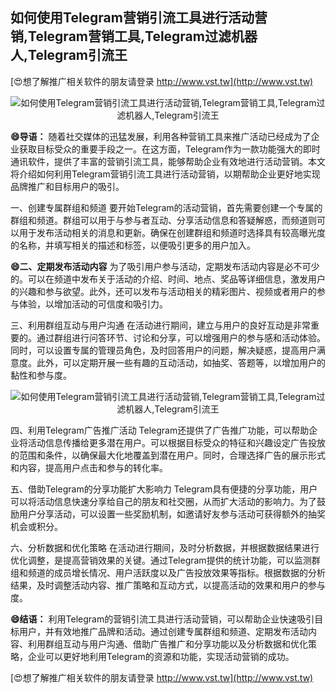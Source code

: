 ## **如何使用Telegram营销引流工具进行活动营销,Telegram营销工具,Telegram过滤机器人,Telegram引流王**

[😍想了解推广相关软件的朋友请登录 http://www.vst.tw](http://www.vst.tw)

 <center><img src="https://vst.tw/MP4/tuiguang/png/0.png" alt="如何使用Telegram营销引流工具进行活动营销,Telegram营销工具,Telegram过滤机器人,Telegram引流王"></center>

**😄导语：**
随着社交媒体的迅猛发展，利用各种营销工具来推广活动已经成为了企业获取目标受众的重要手段之一。在这方面，Telegram作为一款功能强大的即时通讯软件，提供了丰富的营销引流工具，能够帮助企业有效地进行活动营销。本文将介绍如何利用Telegram营销引流工具进行活动营销，以期帮助企业更好地实现品牌推广和目标用户的吸引。

一、创建专属群组和频道
要开始Telegram的活动营销，首先需要创建一个专属的群组和频道。群组可以用于与参与者互动、分享活动信息和答疑解惑，而频道则可以用于发布活动相关的消息和更新。确保在创建群组和频道时选择具有较高曝光度的名称，并填写相关的描述和标签，以便吸引更多的用户加入。

**😄二、定期发布活动内容**
为了吸引用户参与活动，定期发布活动内容是必不可少的。可以在频道中发布关于活动的介绍、时间、地点、奖品等详细信息，激发用户的兴趣和参与欲望。此外，还可以发布与活动相关的精彩图片、视频或者用户的参与体验，以增加活动的可信度和吸引力。

三、利用群组互动与用户沟通
在活动进行期间，建立与用户的良好互动是非常重要的。通过群组进行问答环节、讨论和分享，可以增强用户的参与感和活动体验。同时，可以设置专属的管理员角色，及时回答用户的问题，解决疑惑，提高用户满意度。此外，可以定期开展一些有趣的互动活动，如抽奖、答题等，以增加用户的黏性和参与度。

 <center><img src="https://vst.tw/MP4/tuiguang/png/7.png" alt="如何使用Telegram营销引流工具进行活动营销,Telegram营销工具,Telegram过滤机器人,Telegram引流王"></center>

四、利用Telegram广告推广活动
Telegram还提供了广告推广功能，可以帮助企业将活动信息传播给更多潜在用户。可以根据目标受众的特征和兴趣设定广告投放的范围和条件，以确保最大化地覆盖到潜在用户。同时，合理选择广告的展示形式和内容，提高用户点击和参与的转化率。

五、借助Telegram的分享功能扩大影响力
Telegram具有便捷的分享功能，用户可以将活动信息快速分享给自己的朋友和社交圈，从而扩大活动的影响力。为了鼓励用户分享活动，可以设置一些奖励机制，如邀请好友参与活动可获得额外的抽奖机会或积分。

六、分析数据和优化策略
在活动进行期间，及时分析数据，并根据数据结果进行优化调整，是提高营销效果的关键。通过Telegram提供的统计功能，可以监测群组和频道的成员增长情况、用户活跃度以及广告投放效果等指标。根据数据的分析结果，及时调整活动内容、推广策略和互动方式，以提高活动的效果和用户的参与度。

**😄结语：**
利用Telegram的营销引流工具进行活动营销，可以帮助企业快速吸引目标用户，并有效地推广品牌和活动。通过创建专属群组和频道、定期发布活动内容、利用群组互动与用户沟通、借助广告推广和分享功能以及分析数据和优化策略，企业可以更好地利用Telegram的资源和功能，实现活动营销的成功。

[😍想了解推广相关软件的朋友请登录 http://www.vst.tw](http://www.vst.tw)



